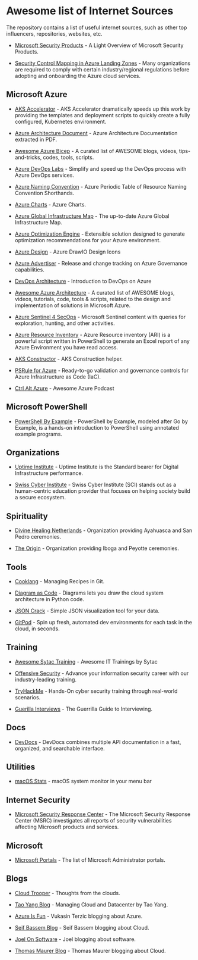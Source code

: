 # Awesome list of Internet Sources
The repository contains a list of useful internet sources, such as other top influencers, repositories, websites, etc.


* [Microsoft Security Products](https://techcommunity.microsoft.com/t5/core-infrastructure-and-security/a-light-overview-of-microsoft-security-products/ba-p/3256279?WT.mc_id=modinfra-00000-rotrent&fbclid=IwAR0PSZwpbak9IPkVz8F0ZuRM29lugpc1EtfqS4iOPBHiRyNEX8F61xBS_sY) - A Light Overview of Microsoft Security Products.

* [Security Control Mapping in Azure Landing Zones](https://learn.microsoft.com/en-us/azure/cloud-adoption-framework/ready/control-mapping/security-control-mapping?WT.mc_id=linkedin) - Many organizations are required to comply with certain industry/regional regulations before adopting and onboarding the Azure cloud services.


## Microsoft Azure
* [AKS Accelerator](https://github.com/Azure/AKS-Construction) - AKS Accelerator dramatically speeds up this work by providing the templates and deployment scripts to quickly create a fully configured, Kubernetes environment.

* [Azure Architecture Document](https://lnkd.in/d-fwafaf) - Azure Architecture Documentation extracted in PDF.

* [Awesome Azure Bicep](https://github.com/ElYusubov/AWESOME-Azure-Bicep) - A curated list of AWESOME blogs, videos, tips-and-tricks, codes, tools, scripts.

* [Azure DevOps Labs](https://www.azuredevopslabs.com/) - Simplify and speed up the DevOps process with Azure DevOps services.

* [Azure Naming Convention](https://justinoconnor.codes/2022/08/19/azure-periodic-table-of-resource-naming-convention-shorthands/) - Azure Periodic Table of Resource Naming Convention Shorthands.

* [Azure Charts](https://www.azurecharts.com/) - Azure Charts.

* [Azure Global Infrastructure Map](https://infrastructuremap.microsoft.com/) - The up-to-date Azure Global Infrastructure Map.

* [Azure Optimization Engine](https://github.com/helderpinto/AzureOptimizationEngine) - Extensible solution designed to generate optimization recommendations for your Azure environment.

* [Azure Design](https://github.com/David-Summers/Azure-Design) - Azure DrawIO Design Icons

* [Azure Advertiser](https://www.azadvertizer.net/) - Release and change tracking on Azure Governance capabilities.

* [DevOps Architecture](https://learn.microsoft.com/en-gb/azure/architecture/guide/devops/devops-start-here) - Introduction to DevOps on Azure

* [Awesome Azure Architecture](https://github.com/lukemurraynz/awesome-azure-architecture) - A curated list of AWESOME blogs, videos, tutorials, code, tools & scripts, related to the design and implementation of solutions in Microsoft Azure.

* [Azure Sentinel 4 SecOps](https://github.com/eshlomo1/Microsoft-Sentinel-4-SecOps) - Microsoft Sentinel content with queries for exploration, hunting, and other activities.

* [Azure Resource Inventory](https://github.com/microsoft/ARI) - Azure Resource inventory (ARI) is a powerful script written in PowerShell to generate an Excel report of any Azure Environment you have read access.


* [AKS Constructor](https://azure.github.io/AKS-Construction/) - AKS Construction helper.

* [PSRule for Azure](https://azure.github.io/PSRule.Rules.Azure/) - Ready-to-go validation and governance controls for Azure Infrastructure as Code (IaC).


* [Ctrl Alt Azure](https://ctrlaltazure.com/episodes) - Awesome Azure Podcast

## Microsoft PowerShell
* [PowerShell By Example](https://powershellbyexample.dev/) - PowerShell by Example, modeled after Go by Example, is a hands-on introduction to PowerShell using annotated example programs.

## Organizations 
* [Uptime Institute](https://uptimeinstitute.com/) - Uptime Institute is the Standard bearer for Digital Infrastructure performance.

* [Swiss Cyber Institute](https://swisscyberinstitute.com/) - Swiss Cyber Institute (SCI) stands out as a human-centric education provider that focuses on helping society build a secure ecosystem.

## Spirituality
* [Divine Healing Netherlands](https://divine-healing.nl/) - Organization providing Ayahuasca and San Pedro ceremonies.

* [The Origin](https://www.theorigin.nl/) - Organization providing Iboga and Peyotte ceremonies.
## Tools
* [Cooklang](https://briansunter.com/blog/cooklang/) - Managing Recipes in Git.

* [Diagram as Code](https://github.com/mingrammer/diagrams) - Diagrams lets you draw the cloud system architecture in Python code.

* [JSON Crack](https://github.com/AykutSarac/jsoncrack.com?utm_content=buffer51d6c&utm_medium=social&utm_source=linkedin.com&utm_campaign=buffer) - Simple JSON visualization tool for your data.

* [GitPod](https://gitpod.io/workspaces) - Spin up fresh, automated dev environments for each task in the cloud, in seconds.

## Training
* [Awesome Sytac Training](https://github.com/haciz/awesome-sytac-training) - Awesome IT Trainings by Sytac

* [Offensive Security](https://www.offensive-security.com/) - Advance your information security career with our industry-leading training.

* [TryHackMe](https://tryhackme.com/) - Hands-On cyber security training through real-world scenarios.

* [Guerilla Interviews](https://www.joelonsoftware.com/2006/10/25/the-guerrilla-guide-to-interviewing-version-30/) - The Guerrilla Guide to Interviewing.


## Docs
* [DevDocs](https://devdocs.io/) - DevDocs combines multiple API documentation in a fast, organized, and searchable interface.


## Utilities
* [macOS Stats](https://github.com/exelban/stats) - macOS system monitor in your menu bar

## Internet Security    
* [Microsoft Security Response Center](https://msrc.microsoft.com/update-guide/vulnerability) - The Microsoft Security Response Center (MSRC) investigates all reports of security vulnerabilities affecting Microsoft products and services.

## Microsoft
* [Microsoft Portals](https://msportals.io/) - The list of Microsoft Administrator portals.

## Blogs
* [Cloud Trooper](https://blog.cloudtrooper.net/) - Thoughts from the clouds.

* [Tao Yang Blog](https://blog.tyang.org/) - Managing Cloud and Datacenter by Tao Yang.

* [Azure Is Fun](https://azureis.fun/) - Vukasin Terzic blogging about Azure.

* [Seif Bassem Blog](https://www.seifbassem.com/) - Seif Bassem blogging about Cloud.

* [Joel On Software](https://www.joelonsoftware.com/) - Joel blogging about software.

* [Thomas Maurer Blog](https://www.thomasmaurer.ch/) - Thomas Maurer blogging about Cloud.